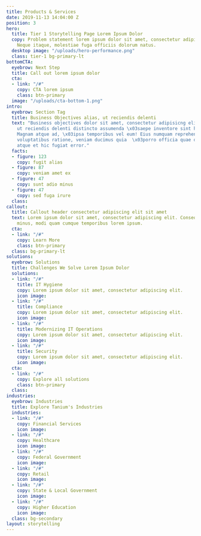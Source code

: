 ```yaml
---
title: Products & Services
date: 2019-11-13 14:04:00 Z
position: 3
hero:
  title: Tier 1 Storytelling Page Lorem Ipsum Dolor
  copy: Problem statement lorem ipsum dolor sit amet, consectetur adipiscing elit.
    Neque itaque, molestiae fuga officiis dolorum natus.
  desktop image: "/uploads/hero-performance.png"
  class: tier-1 bg-primary-lt
bottomCTA:
  eyebrow: Next Step
  title: Call out lorem ipsum dolor
  cta:
  - link: "/#"
    copy: CTA lorem ipsum
    class: btn-primary
  image: "/uploads/cta-bottom-1.png"
intro:
  eyebrow: Section Tag
  title: Business Objectives alias, ut reciendis delenti
  text: "Business objectives dolor sit amet, consectetur adipisicng elit. Libero alias,
    ut reciendis delenti distincto assumenda \x03saepe inventore sint harum labore.
    Magnam atque ad, \x03ipsa temporibus vel eum! Eius numquam reprehenderit, deleniti
    voluptatibus ratione, veniam ducimus quia  \x03porro officia quae dicta alias,
    atque et hic fugiat error."
  facts:
  - figure: 123
    copy: fugit alias
  - figure: 87
    copy: veniam amet ex
  - figure: 47
    copy: sunt adio minus
  - figure: 47
    copy: sed fuga irure
  class: 
callout:
  title: Callout header consectetur adipiscing elit sit amet
  text: Lorem ipsum dolor sit amet, consectetur adipiscing elit. Consequuntur, molestias
    minus, modi quam cumque temporibus lorem ipsum.
  cta:
  - link: "/#"
    copy: Learn More
    class: btn-primary
  class: bg-primary-lt
solutions:
  eyebrow: Solutions
  title: Challenges We Solve Lorem Ipsum Dolor
  solutions:
  - link: "/#"
    title: IT Hygiene
    copy: Lorem ipsum dolor sit amet, consectetur adipiscing elit.
    icon image: 
  - link: "/#"
    title: Compliance
    copy: Lorem ipsum dolor sit amet, consectetur adipiscing elit.
    icon image: 
  - link: "/#"
    title: Modernizing IT Operations
    copy: Lorem ipsum dolor sit amet, consectetur adipiscing elit.
    icon image: 
  - link: "/#"
    title: Security
    copy: Lorem ipsum dolor sit amet, consectetur adipiscing elit.
    icon image: 
  cta:
  - link: "/#"
    copy: Explore all solutions
    class: btn-primary
  class: 
industries:
  eyebrow: Industries
  title: Explore Tanium's Industries
  industries:
  - link: "/#"
    copy: Financial Services
    icon image: 
  - link: "/#"
    copy: Healthcare
    icon image: 
  - link: "/#"
    copy: Federal Government
    icon image: 
  - link: "/#"
    copy: Retail
    icon image: 
  - link: "/#"
    copy: State & Local Government
    icon image: 
  - link: "/#"
    copy: Higher Education
    icon image: 
  class: bg-secondary
layout: storytelling
---
```


